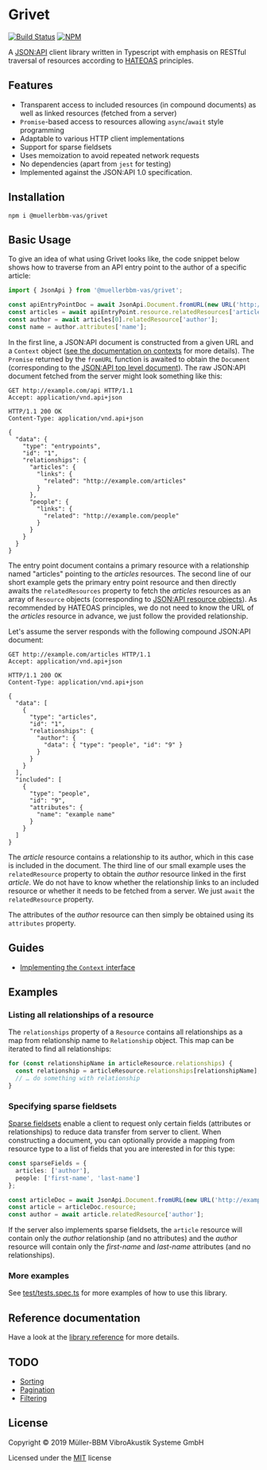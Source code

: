 # Grivet

[![Build Status](https://travis-ci.org/muellerbbm-vas/grivet.svg?branch=master)](https://travis-ci.org/muellerbbm-vas/grivet) [![NPM](https://img.shields.io/npm/v/@muellerbbm-vas/grivet.svg)](https://www.npmjs.com/package/@muellerbbm-vas/grivet)

A [JSON:API](https://jsonapi.org) client library written in Typescript with emphasis on RESTful traversal of resources according to [HATEOAS](https://en.wikipedia.org/wiki/HATEOAS) principles.

## Features

- Transparent access to included resources (in compound documents) as well as linked resources (fetched from a server)
- `Promise`-based access to resources allowing `async`/`await` style programming
- Adaptable to various HTTP client implementations
- Support for sparse fieldsets
- Uses memoization to avoid repeated network requests
- No dependencies (apart from `jest` for testing)
- Implemented against the JSON:API 1.0 specification.

## Installation

    npm i @muellerbbm-vas/grivet

## Basic Usage

To give an idea of what using Grivet looks like, the code snippet below shows how to traverse from an API entry point to the author of a specific article:

```typescript
import { JsonApi } from '@muellerbbm-vas/grivet';

const apiEntryPointDoc = await JsonApi.Document.fromURL(new URL('http://example.com/api/'), context);
const articles = await apiEntryPoint.resource.relatedResources['articles'];
const author = await articles[0].relatedResource['author'];
const name = author.attributes['name'];
```

In the first line, a JSON:API document is constructed from a given URL and a `Context` object
([see the documentation on contexts](./guides/context.md) for more details). The `Promise` returned by the `fromURL` function is awaited to obtain the `Document` (corresponding to the [JSON:API top level document](https://jsonapi.org/format/#document-structure)). The raw JSON:API document fetched from the server might look something like this:

```http
GET http://example.com/api HTTP/1.1
Accept: application/vnd.api+json

HTTP/1.1 200 OK
Content-Type: application/vnd.api+json

{
  "data": {
    "type": "entrypoints",
    "id": "1",
    "relationships": {
      "articles": {
        "links": {
          "related": "http://example.com/articles"
        }
      },
      "people": {
        "links": {
          "related": "http://example.com/people"
        }
      }
    }
  }
}
```

The entry point document contains a primary resource with a relationship named "articles" pointing to the _articles_ resources.
The second line of our short example gets the primary entry point resource and then directly awaits the `relatedResources` property to fetch the _articles_ resources as an array of `Resource` objects (corresponding to [JSON:API resource objects](https://jsonapi.org/format/#document-resource-objects)).
As recommended by HATEOAS principles, we do not need to know the URL of the _articles_ resource in advance, we just follow the provided relationship.

Let's assume the server responds with the following compound JSON:API document:

```http
GET http://example.com/articles HTTP/1.1
Accept: application/vnd.api+json

HTTP/1.1 200 OK
Content-Type: application/vnd.api+json

{
  "data": [
    {
      "type": "articles",
      "id": "1",
      "relationships": {
        "author": {
          "data": { "type": "people", "id": "9" }
        }
      }
    }
  ],
  "included": [
    {
      "type": "people",
      "id": "9",
      "attributes": {
        "name": "example name"
      }
    }
  ]
}
```

The _article_ resource contains a relationship to its author, which in this case is included in the document.
The third line of our small example uses the `relatedResource` property to obtain the _author_ resource linked in the first _article_.
We do not have to know whether the relationship links to an included resource or whether it needs to be fetched from a server.
We just `await` the `relatedResource` property.

The attributes of the _author_ resource can then simply be obtained using its `attributes` property.

## Guides

- [Implementing the `Context` interface](./guides/context.md)

## Examples

### Listing all relationships of a resource

The `relationships` property of a `Resource` contains all relationships as a map from relationship name to `Relationship` object. This map can be iterated to find all relationships:

```typescript
for (const relationshipName in articleResource.relationships) {
  const relationship = articleResource.relationships[relationshipName];
  // … do something with relationship
}
```

### Specifying sparse fieldsets

[Sparse fieldsets](https://jsonapi.org/format/#fetching-sparse-fieldsets) enable a client to request only certain fields (attributes or relationships) to reduce data transfer from server to client.
When constructing a document, you can optionally provide a mapping from resource type to a list of fields that you are interested in for this type:

```typescript
const sparseFields = {
  articles: ['author'],
  people: ['first-name', 'last-name']
};

const articleDoc = await JsonApi.Document.fromURL(new URL('http://example.com/articles/1'), context, sparseFields);
const article = articleDoc.resource;
const author = await article.relatedResource['author'];
```

If the server also implements sparse fieldsets, the `article` resource will contain only the _author_ relationship (and no attributes) and the _author_ resource will contain only the _first-name_ and _last-name_ attributes (and no relationships).

### More examples

See [test/tests.spec.ts](./test/tests.spec.ts) for more examples of how to use this library.

## Reference documentation

Have a look at the [library reference](https://muellerbbm-vas.github.io/grivet/docs/index.html) for more details.

## TODO

- [Sorting](https://jsonapi.org/format/#fetching-sorting)
- [Pagination](https://jsonapi.org/format/#fetching-pagination)
- [Filtering](https://jsonapi.org/format/#fetching-filtering)

## License

Copyright © 2019 Müller-BBM VibroAkustik Systeme GmbH

Licensed under the [MIT](https://github.com/muellerbbm-vas/grivet/blob/master/LICENSE) license

